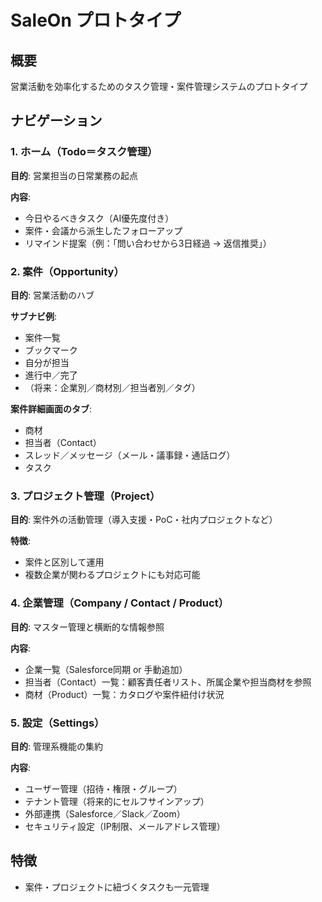 # SaleOn プロトタイプ

## 概要
営業活動を効率化するためのタスク管理・案件管理システムのプロトタイプ

## ナビゲーション

### 1. ホーム（Todo＝タスク管理）
**目的**: 営業担当の日常業務の起点

**内容**:
- 今日やるべきタスク（AI優先度付き）
- 案件・会議から派生したフォローアップ
- リマインド提案（例：「問い合わせから3日経過 → 返信推奨」）

### 2. 案件（Opportunity）
**目的**: 営業活動のハブ

**サブナビ例**:
- 案件一覧
- ブックマーク
- 自分が担当
- 進行中／完了
- （将来：企業別／商材別／担当者別／タグ）

**案件詳細画面のタブ**:
- 商材
- 担当者（Contact）
- スレッド／メッセージ（メール・議事録・通話ログ）
- タスク

### 3. プロジェクト管理（Project）
**目的**: 案件外の活動管理（導入支援・PoC・社内プロジェクトなど）

**特徴**:
- 案件と区別して運用
- 複数企業が関わるプロジェクトにも対応可能

### 4. 企業管理（Company / Contact / Product）
**目的**: マスター管理と横断的な情報参照

**内容**:
- 企業一覧（Salesforce同期 or 手動追加）
- 担当者（Contact）一覧：顧客責任者リスト、所属企業や担当商材を参照
- 商材（Product）一覧：カタログや案件紐付け状況

### 5. 設定（Settings）
**目的**: 管理系機能の集約

**内容**:
- ユーザー管理（招待・権限・グループ）
- テナント管理（将来的にセルフサインアップ）
- 外部連携（Salesforce／Slack／Zoom）
- セキュリティ設定（IP制限、メールアドレス管理）

## 特徴
- 案件・プロジェクトに紐づくタスクも一元管理
